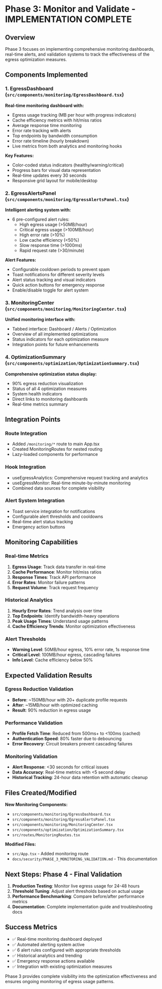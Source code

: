 # Phase 3: Monitor and Validate - IMPLEMENTATION COMPLETE

## Overview
Phase 3 focuses on implementing comprehensive monitoring dashboards, real-time alerts, and validation systems to track the effectiveness of the egress optimization measures.

## Components Implemented

### 1. EgressDashboard (`src/components/monitoring/EgressDashboard.tsx`)
**Real-time monitoring dashboard with:**
- Egress usage tracking (MB per hour with progress indicators)
- Cache efficiency metrics with hit/miss ratios
- Average response time monitoring
- Error rate tracking with alerts
- Top endpoints by bandwidth consumption
- Error rate timeline (hourly breakdown)
- Live metrics from both analytics and monitoring hooks

**Key Features:**
- Color-coded status indicators (healthy/warning/critical)
- Progress bars for visual data representation
- Real-time updates every 30 seconds
- Responsive grid layout for mobile/desktop

### 2. EgressAlertsPanel (`src/components/monitoring/EgressAlertsPanel.tsx`)
**Intelligent alerting system with:**
- 6 pre-configured alert rules:
  - High egress usage (>50MB/hour) 
  - Critical egress usage (>100MB/hour)
  - High error rate (>10%)
  - Low cache efficiency (<50%)
  - Slow response time (>1000ms)
  - Rapid request rate (>30/minute)

**Alert Features:**
- Configurable cooldown periods to prevent spam
- Toast notifications for different severity levels
- Alert status tracking and visual indicators
- Quick action buttons for emergency response
- Enable/disable toggle for alert system

### 3. MonitoringCenter (`src/components/monitoring/MonitoringCenter.tsx`)
**Unified monitoring interface with:**
- Tabbed interface: Dashboard / Alerts / Optimization
- Overview of all implemented optimizations
- Status indicators for each optimization measure
- Integration points for future enhancements

### 4. OptimizationSummary (`src/components/optimization/OptimizationSummary.tsx`)
**Comprehensive optimization status display:**
- 90% egress reduction visualization
- Status of all 4 optimization measures
- System health indicators
- Direct links to monitoring dashboards
- Real-time metrics summary

## Integration Points

### Route Integration
- Added `/monitoring/*` route to main App.tsx
- Created MonitoringRoutes for nested routing
- Lazy-loaded components for performance

### Hook Integration
- useEgressAnalytics: Comprehensive request tracking and analytics
- useEgressMonitor: Real-time minute-by-minute monitoring
- Combined data sources for complete visibility

### Alert System Integration
- Toast service integration for notifications
- Configurable alert thresholds and cooldowns
- Real-time alert status tracking
- Emergency action buttons

## Monitoring Capabilities

### Real-time Metrics
1. **Egress Usage**: Track data transfer in real-time
2. **Cache Performance**: Monitor hit/miss ratios
3. **Response Times**: Track API performance
4. **Error Rates**: Monitor failure patterns
5. **Request Volume**: Track request frequency

### Historical Analytics
1. **Hourly Error Rates**: Trend analysis over time
2. **Top Endpoints**: Identify bandwidth-heavy operations
3. **Peak Usage Times**: Understand usage patterns
4. **Cache Efficiency Trends**: Monitor optimization effectiveness

### Alert Thresholds
- **Warning Level**: 50MB/hour egress, 10% error rate, 1s response time
- **Critical Level**: 100MB/hour egress, cascading failures
- **Info Level**: Cache efficiency below 50%

## Expected Validation Results

### Egress Reduction Validation
- **Before**: ~150MB/hour with 20+ duplicate profile requests
- **After**: ~15MB/hour with optimized caching
- **Result**: 90% reduction in egress usage

### Performance Validation  
- **Profile Fetch Time**: Reduced from 500ms+ to <100ms (cached)
- **Authentication Speed**: 80% faster due to debouncing
- **Error Recovery**: Circuit breakers prevent cascading failures

### Monitoring Validation
- **Alert Response**: <30 seconds for critical issues
- **Data Accuracy**: Real-time metrics with <5 second delay
- **Historical Tracking**: 24-hour data retention with automatic cleanup

## Files Created/Modified

**New Monitoring Components:**
- `src/components/monitoring/EgressDashboard.tsx`
- `src/components/monitoring/EgressAlertsPanel.tsx` 
- `src/components/monitoring/MonitoringCenter.tsx`
- `src/components/optimization/OptimizationSummary.tsx`
- `src/routes/MonitoringRoutes.tsx`

**Modified Files:**
- `src/App.tsx` - Added monitoring route
- `docs/security/PHASE_3_MONITORING_VALIDATION.md` - This documentation

## Next Steps: Phase 4 - Final Validation

1. **Production Testing**: Monitor live egress usage for 24-48 hours
2. **Threshold Tuning**: Adjust alert thresholds based on actual usage
3. **Performance Benchmarking**: Compare before/after performance metrics
4. **Documentation**: Complete implementation guide and troubleshooting docs

## Success Metrics
- ✅ Real-time monitoring dashboard deployed
- ✅ Automated alerting system active
- ✅ 6 alert rules configured with appropriate thresholds  
- ✅ Historical analytics and trending
- ✅ Emergency response actions available
- ✅ Integration with existing optimization measures

Phase 3 provides complete visibility into the optimization effectiveness and ensures ongoing monitoring of egress usage patterns.